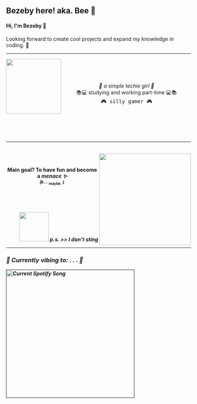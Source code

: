 ## Bezeby here! aka. Bee 🐝

#### Hi, I'm Bezeby 💜
Looking forward to create cool projects and expand my knowledge in coding. 👾
___
<img align="left" src="https://vignette.wikia.nocookie.net/undertale/images/9/92/Giphy.gif/revision/latest?cb=20160614134158&path-prefix=pl" width="150" style="float" />
<br>
<br>
<br>
<p align="center"> 
    <em> 🌺 a simple techie girl 🌺 </em> <br> 
    📚💻 studying and working part-time 💻📚  <br>
    <samp> 🎮 silly gamer 🎮 </samp>
  </p>
<br>
<br>
<br>
<br>

___
<br>
<img align="right" src="https://i0.wp.com/c.tenor.com/dnqHVp5NG0sAAAAM/gualichetas-gualicheta.gif" width="250" style="float" />
<br>
<h4> <p align="center"> 
  Main goal? To have fun and become a <em> menace ✨ </em> <br>
  <sub> jk... <sub> maybe. <sup> 👀 </sup> </sub> </sub>
</p> </h4>
<br>
<br>
<h4> <p align="right"> <img src="https://cdn.discordapp.com/attachments/1044027006125346857/1264619330038141023/bee-4059848034.gif?ex=669e8807&is=669d3687&hm=5b8308ff4a80d283c6c3b4417753e2f01db994427f887245135fa7550825ea85&" width="80"/> <em> p.s. >> I don't sting <em> </p> 

___
### 🎵 Currently vibing to: . . . 🎵

<a href=""> 
  <img src="https://spotify-bezeby.vercel.app/api?theme=dark" alt="Current Spotify Song"
  width="350">
</a>


